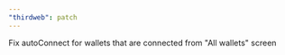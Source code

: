 ```yaml
---
"thirdweb": patch
---
```


Fix autoConnect for wallets that are connected from "All wallets" screen
